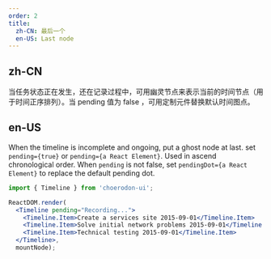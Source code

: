 ```yaml
---
order: 2
title:
  zh-CN: 最后一个
  en-US: Last node
---
```


## zh-CN

当任务状态正在发生，还在记录过程中，可用幽灵节点来表示当前的时间节点（用于时间正序排列）。当 pending 值为 false ，可用定制元件替换默认时间图点。

## en-US

When the timeline is incomplete and ongoing, put a ghost node at last. set `pending={true}` or `pending={a React Element}`. Used in ascend chronological order. When `pending` is not false, set `pendingDot={a React Element}` to replace the default pending dot.

````jsx
import { Timeline } from 'choerodon-ui';

ReactDOM.render(
  <Timeline pending="Recording...">
    <Timeline.Item>Create a services site 2015-09-01</Timeline.Item>
    <Timeline.Item>Solve initial network problems 2015-09-01</Timeline.Item>
    <Timeline.Item>Technical testing 2015-09-01</Timeline.Item>
  </Timeline>,
  mountNode);
````
